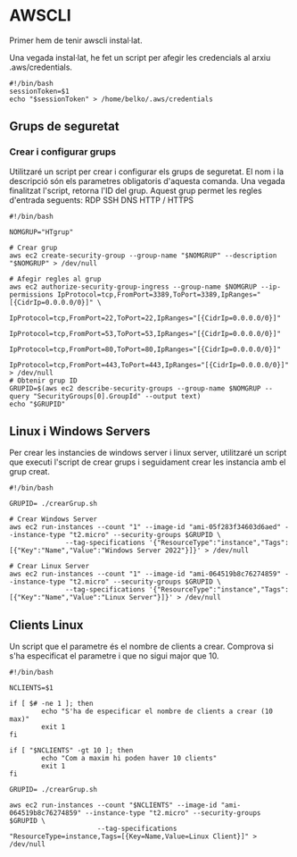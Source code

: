# AWSCLI
Primer hem de tenir awscli instal·lat.

Una vegada instal·lat, he fet un script per afegir les credencials al arxiu .aws/credentials.
```
#!/bin/bash
sessionToken=$1
echo "$sessionToken" > /home/belko/.aws/credentials
```
## Grups de seguretat
### Crear i configurar grups
Utilitzaré un script per crear i configurar els grups de seguretat. El nom i la descripció són els parametres obligatoris d'aquesta comanda. Una vegada finalitzat l'script, retorna l'ID del grup.
Aquest grup permet les regles d'entrada seguents:
RDP
SSH
DNS
HTTP / HTTPS
```
#!/bin/bash

NOMGRUP="HTgrup"

# Crear grup
aws ec2 create-security-group --group-name "$NOMGRUP" --description "$NOMGRUP" > /dev/null

# Afegir regles al grup
aws ec2 authorize-security-group-ingress --group-name $NOMGRUP --ip-permissions IpProtocol=tcp,FromPort=3389,ToPort=3389,IpRanges="[{CidrIp=0.0.0.0/0}]" \
                                                                                IpProtocol=tcp,FromPort=22,ToPort=22,IpRanges="[{CidrIp=0.0.0.0/0}]"  
                                                                                IpProtocol=tcp,FromPort=53,ToPort=53,IpRanges="[{CidrIp=0.0.0.0/0}]"
                                                                                IpProtocol=tcp,FromPort=80,ToPort=80,IpRanges="[{CidrIp=0.0.0.0/0}]"
                                                                                IpProtocol=tcp,FromPort=443,ToPort=443,IpRanges="[{CidrIp=0.0.0.0/0}]" > /dev/null
# Obtenir grup ID
GRUPID=$(aws ec2 describe-security-groups --group-name $NOMGRUP --query "SecurityGroups[0].GroupId" --output text)
echo "$GRUPID"

```
## Linux i Windows Servers
Per crear les instancies de windows server i linux server, utilitzaré un script que executi l'script de crear grups i seguidament crear les instancia amb el grup creat.
```
#!/bin/bash

GRUPID= ./crearGrup.sh

# Crear Windows Server
aws ec2 run-instances --count "1" --image-id "ami-05f283f34603d6aed" --instance-type "t2.micro" --security-groups $GRUPID \
		      --tag-specifications '{"ResourceType":"instance","Tags":[{"Key":"Name","Value":"Windows Server 2022"}]}' > /dev/null

# Crear Linux Server
aws ec2 run-instances --count "1" --image-id "ami-064519b8c76274859" --instance-type "t2.micro" --security-groups $GRUPID \
		      --tag-specifications '{"ResourceType":"instance","Tags":[{"Key":"Name","Value":"Linux Server"}]}' > /dev/null
```
## Clients Linux
Un script que el parametre és el nombre de clients a crear. Comprova si s'ha especificat el parametre i que no sigui major que 10.
```
#!/bin/bash

NCLIENTS=$1

if [ $# -ne 1 ]; then
        echo "S'ha de especificar el nombre de clients a crear (10 max)"
        exit 1
fi

if [ "$NCLIENTS" -gt 10 ]; then
        echo "Com a maxim hi poden haver 10 clients"
        exit 1
fi

GRUPID= ./crearGrup.sh

aws ec2 run-instances --count "$NCLIENTS" --image-id "ami-064519b8c76274859" --instance-type "t2.micro" --security-groups $GRUPID \
                      --tag-specifications "ResourceType=instance,Tags=[{Key=Name,Value=Linux Client}]" > /dev/null
```
